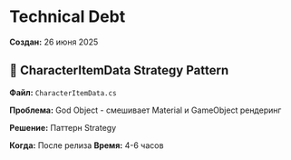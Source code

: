 # Technical Debt

**Создан:** 26 июня 2025

## 🔧 CharacterItemData Strategy Pattern

**Файл:** `CharacterItemData.cs`

**Проблема:** God Object - смешивает Material и GameObject рендеринг

**Решение:** Паттерн Strategy

**Когда:** После релиза
**Время:** 4-6 часов
